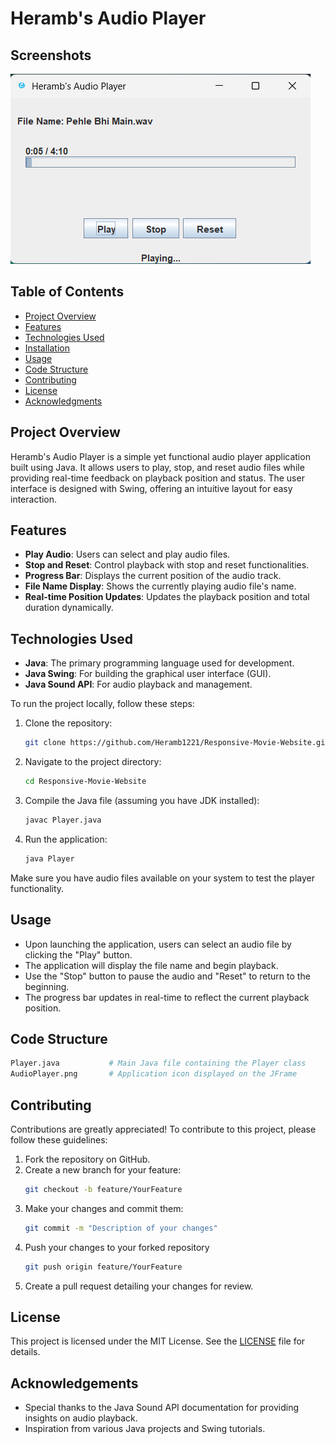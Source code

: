 
# Heramb's Audio Player



## Screenshots

![Audio Player](https://github.com/Heramb1221/Java-Audio-Player/blob/main/Audio%20Player.png)


## Table of Contents
- [Project Overview](#project-overview)
- [Features](#features)
- [Technologies Used](#technologies-used)
- [Installation](#installation)
- [Usage](#usage)
- [Code Structure](#code-structure)
- [Contributing](#contributing)
- [License](#license)
- [Acknowledgments](#acknowledgments)
## Project Overview
Heramb's Audio Player is a simple yet functional audio player application built using Java. It allows users to play, stop, and reset audio files while providing real-time feedback on playback position and status. The user interface is designed with Swing, offering an intuitive layout for easy interaction.
## Features
- **Play Audio**: Users can select and play audio files.
- **Stop and Reset**: Control playback with stop and reset functionalities.
- **Progress Bar**: Displays the current position of the audio track.
- **File Name Display**: Shows the currently playing audio file's name.
- **Real-time Position Updates**: Updates the playback position and total duration dynamically.
## Technologies Used
- **Java**: The primary programming language used for development.
- **Java Swing**: For building the graphical user interface (GUI).
- **Java Sound API**: For audio playback and management.

To run the project locally, follow these steps:

1. Clone the repository:
   ```bash
   git clone https://github.com/Heramb1221/Responsive-Movie-Website.git
   ```
2. Navigate to the project directory:
    ```bash
   cd Responsive-Movie-Website
   ```
3. Compile the Java file (assuming you have JDK installed):
    ```bash
   javac Player.java
   ```
4. Run the application:
    ```bash
   java Player
   ```
Make sure you have audio files available on your system to test the player functionality.
## Usage
- Upon launching the application, users can select an audio file by clicking the "Play" button.
- The application will display the file name and begin playback.
- Use the "Stop" button to pause the audio and "Reset" to return to the beginning.
- The progress bar updates in real-time to reflect the current playback position.


## Code Structure
```bash
Player.java           # Main Java file containing the Player class
AudioPlayer.png       # Application icon displayed on the JFrame
```


## Contributing
Contributions are greatly appreciated! To contribute to this project, please follow these guidelines:

1. Fork the repository on GitHub.
2. Create a new branch for your feature:
   ```bash
   git checkout -b feature/YourFeature
   ```
3. Make your changes and commit them:
   ```bash
   git commit -m "Description of your changes"
   ```
4. Push your changes to your forked repository
   ```bash
   git push origin feature/YourFeature
   ```
5. Create a pull request detailing your changes for review.

## License
This project is licensed under the MIT License. See the [LICENSE](https://choosealicense.com/licenses/mit/) file for details.


## Acknowledgements

 - Special thanks to the Java Sound API documentation for providing insights on audio playback.
 - Inspiration from various Java projects and Swing tutorials.
